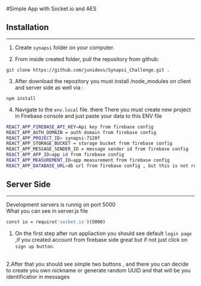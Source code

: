 #Simple App with Socket.io and AES


## Installation
<hr/>

1. Create `synapsi` folder on your computer.

2. From inside created folder, pull the repository from github:
```console
git clone https://github.com/junidevs/Synapsi_Challenge.git .
```

3. After download the repozitory you must install /node_modules on client and server side as well via :
```console
npm install
```


4. Navigate to the `env.local` file. there There you must create new project in Firebase console and just paste your data to this ENV file
```bash
REACT_APP_FIREBASE_API_KEY=Api key from firebase config
REACT_APP_AUTH_DOMAIN = auth domain from firebase config 
REACT_APP_PROJECT_ID= synapsi-7120f
REACT_APP_STORAGE_BUCKET = storage bucket from firebase config
REACT_APP_MESSAGE_SENDER_ID = message sender id from firebase config 
REACT_APP_APP_ID=app id from firebase config
REACT_APP_MEASUREMENT_ID=app measurement from firebase config
REACT_APP_DATABASE_URL=db url from firebase config , but this is not required
```

## Server Side
<hr/>

Development servers is runnig on port 5000 <br/>
What you can see in server.js file 


```bash
const io = require('socket.io')(5000)
```


1. On the first step after run appliaction you should see default `login page` ,if you created account from firebase side great but if not just click on `sign up button`.
<br>
2.After that you should see simple two buttons , and there you can decide to create you own nickname or generate random UUID and that will be you identificatior in messages

